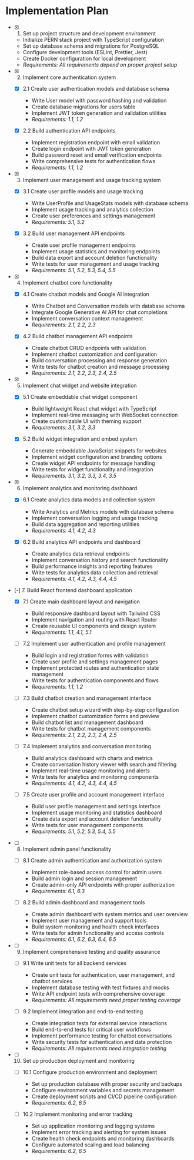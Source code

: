 # Implementation Plan

- [x] 1. Set up project structure and development environment










  - Initialize PERN stack project with TypeScript configuration
  - Set up database schema and migrations for PostgreSQL
  - Configure development tools (ESLint, Prettier, Jest)
  - Create Docker configuration for local development
  - _Requirements: All requirements depend on proper project setup_

- [x] 2. Implement core authentication system





  - [x] 2.1 Create user authentication models and database schema



    - Write User model with password hashing and validation
    - Create database migrations for users table
    - Implement JWT token generation and validation utilities
    - _Requirements: 1.1, 1.2_
  
  - [x] 2.2 Build authentication API endpoints


    - Implement registration endpoint with email validation
    - Create login endpoint with JWT token generation
    - Build password reset and email verification endpoints
    - Write comprehensive tests for authentication flows
    - _Requirements: 1.1, 1.2_

- [x] 3. Implement user management and usage tracking system





  - [x] 3.1 Create user profile models and usage tracking


    - Write UserProfile and UsageStats models with database schema
    - Implement usage tracking and analytics collection
    - Create user preferences and settings management
    - _Requirements: 5.1, 5.2_
  
  - [x] 3.2 Build user management API endpoints


    - Create user profile management endpoints
    - Implement usage statistics and monitoring endpoints
    - Build data export and account deletion functionality
    - Write tests for user management and usage tracking
    - _Requirements: 5.1, 5.2, 5.3, 5.4, 5.5_

- [x] 4. Implement chatbot core functionality






  - [x] 4.1 Create chatbot models and Google AI integration



    - Write Chatbot and Conversation models with database schema
    - Integrate Google Generative AI API for chat completions
    - Implement conversation context management
    - _Requirements: 2.1, 2.2, 2.3_
  
  - [x] 4.2 Build chatbot management API endpoints


    - Create chatbot CRUD endpoints with validation
    - Implement chatbot customization and configuration
    - Build conversation processing and response generation
    - Write tests for chatbot creation and message processing
    - _Requirements: 2.1, 2.2, 2.3, 2.4, 2.5_

- [x] 5. Implement chat widget and website integration





  - [x] 5.1 Create embeddable chat widget component


    - Build lightweight React chat widget with TypeScript
    - Implement real-time messaging with WebSocket connection
    - Create customizable UI with theming support
    - _Requirements: 3.1, 3.2, 3.3_
  
  - [x] 5.2 Build widget integration and embed system


    - Generate embeddable JavaScript snippets for websites
    - Implement widget configuration and branding options
    - Create widget API endpoints for message handling
    - Write tests for widget functionality and integration
    - _Requirements: 3.1, 3.2, 3.3, 3.4, 3.5_

- [x] 6. Implement analytics and monitoring dashboard







  - [x] 6.1 Create analytics data models and collection system



    - Write Analytics and Metrics models with database schema
    - Implement conversation logging and usage tracking
    - Build data aggregation and reporting utilities
    - _Requirements: 4.1, 4.2, 4.3_
  
  - [x] 6.2 Build analytics API endpoints and dashboard


    - Create analytics data retrieval endpoints
    - Implement conversation history and search functionality
    - Build performance insights and reporting features
    - Write tests for analytics data collection and retrieval
    - _Requirements: 4.1, 4.2, 4.3, 4.4, 4.5_

- [-] 7. Build React frontend dashboard application





  - [x] 7.1 Create main dashboard layout and navigation



    - Build responsive dashboard layout with Tailwind CSS
    - Implement navigation and routing with React Router
    - Create reusable UI components and design system
    - _Requirements: 1.1, 4.1, 5.1_
  
  - [ ] 7.2 Implement user authentication and profile management


    - Build login and registration forms with validation
    - Create user profile and settings management pages
    - Implement protected routes and authentication state management
    - Write tests for authentication components and flows
    - _Requirements: 1.1, 1.2_
  
  - [ ] 7.3 Build chatbot creation and management interface
    - Create chatbot setup wizard with step-by-step configuration
    - Implement chatbot customization forms and preview
    - Build chatbot list and management dashboard
    - Write tests for chatbot management components
    - _Requirements: 2.1, 2.2, 2.3, 2.4, 2.5_
  
  - [ ] 7.4 Implement analytics and conversation monitoring
    - Build analytics dashboard with charts and metrics
    - Create conversation history viewer with search and filtering
    - Implement real-time usage monitoring and alerts
    - Write tests for analytics and monitoring components
    - _Requirements: 4.1, 4.2, 4.3, 4.4, 4.5_
  
  - [ ] 7.5 Create user profile and account management interface
    - Build user profile management and settings interface
    - Implement usage monitoring and statistics dashboard
    - Create data export and account deletion functionality
    - Write tests for user management components
    - _Requirements: 5.1, 5.2, 5.3, 5.4, 5.5_

- [ ] 8. Implement admin panel functionality
  - [ ] 8.1 Create admin authentication and authorization system
    - Implement role-based access control for admin users
    - Build admin login and session management
    - Create admin-only API endpoints with proper authorization
    - _Requirements: 6.1, 6.3_
  
  - [ ] 8.2 Build admin dashboard and management tools
    - Create admin dashboard with system metrics and user overview
    - Implement user management and support tools
    - Build system monitoring and health check interfaces
    - Write tests for admin functionality and access controls
    - _Requirements: 6.1, 6.2, 6.3, 6.4, 6.5_

- [ ] 9. Implement comprehensive testing and quality assurance
  - [ ] 9.1 Write unit tests for all backend services
    - Create unit tests for authentication, user management, and chatbot services
    - Implement database testing with test fixtures and mocks
    - Write API endpoint tests with comprehensive coverage
    - _Requirements: All requirements need proper testing coverage_
  
  - [ ] 9.2 Implement integration and end-to-end testing
    - Create integration tests for external service interactions
    - Build end-to-end tests for critical user workflows
    - Implement performance testing for chatbot conversations
    - Write security tests for authentication and data protection
    - _Requirements: All requirements need integration testing_

- [ ] 10. Set up production deployment and monitoring
  - [ ] 10.1 Configure production environment and deployment
    - Set up production database with proper security and backups
    - Configure environment variables and secrets management
    - Create deployment scripts and CI/CD pipeline configuration
    - _Requirements: 6.2, 6.5_
  
  - [ ] 10.2 Implement monitoring and error tracking
    - Set up application monitoring and logging systems
    - Implement error tracking and alerting for system issues
    - Create health check endpoints and monitoring dashboards
    - Configure automated scaling and load balancing
    - _Requirements: 6.2, 6.5_